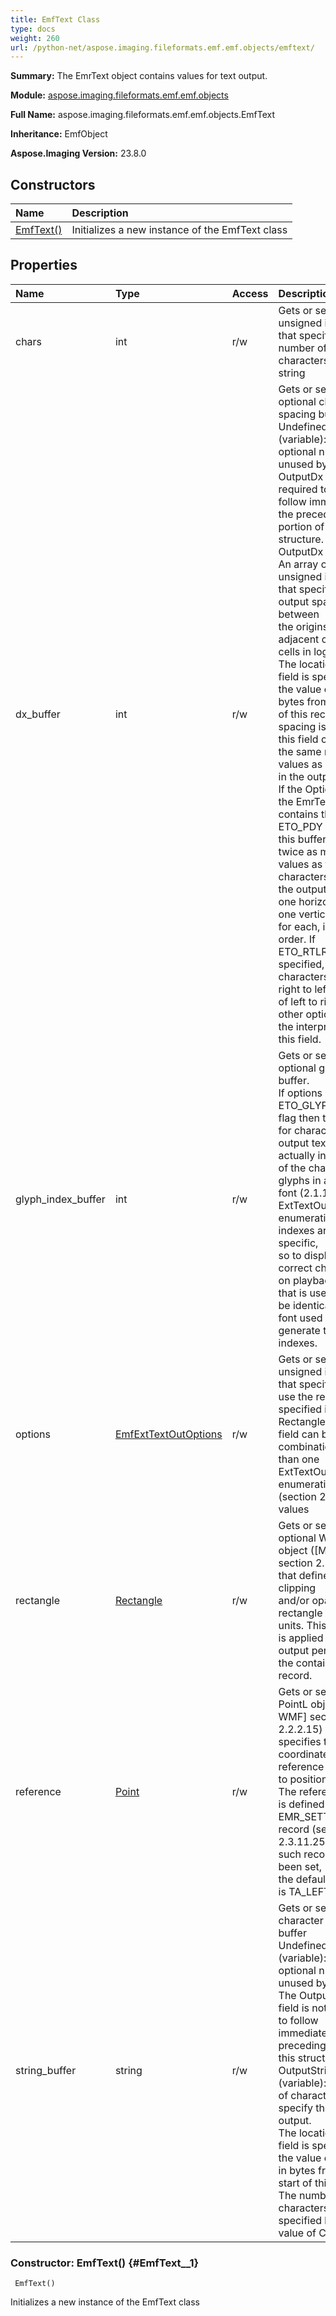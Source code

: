 ```yaml
---
title: EmfText Class
type: docs
weight: 260
url: /python-net/aspose.imaging.fileformats.emf.emf.objects/emftext/
---
```


**Summary:** The EmrText object contains values for text output.

**Module:** [aspose.imaging.fileformats.emf.emf.objects](/imaging/python-net/aspose.imaging.fileformats.emf.emf.objects/)

**Full Name:** aspose.imaging.fileformats.emf.emf.objects.EmfText

**Inheritance:** EmfObject

**Aspose.Imaging Version:** 23.8.0

## **Constructors**
| **Name** | **Description** |
| :- | :- |
| [EmfText()](#EmfText__1) | Initializes a new instance of the EmfText class |
## **Properties**
| **Name** | **Type** | **Access** | **Description** |
| :- | :- | :- | :- |
| chars | int | r/w | Gets or sets a 32-bit unsigned integer that specifies the number of characters in the string |
| dx_buffer | int | r/w | Gets or sets the optional character spacing buffer<br/>            UndefinedSpace2 (variable): An optional number of unused bytes. The OutputDx field is not required to <br/>            follow immediately the preceding portion of this structure.<br/>            OutputDx (variable): An array of 32-bit unsigned integers that specify the output spacing between <br/>            the origins of adjacent character cells in logical units. The location of this field is specified by <br/>            the value of offDx in bytes from the start of this record. If spacing is defined, this field contains <br/>            the same number of values as characters in the output string. If the Options field of the EmrText object <br/>            contains the ETO_PDY flag, then this buffer contains twice as many values as there are characters in <br/>            the output string, one horizontal and one vertical offset for each, in that order. If ETO_RTLREADING is specified, <br/>            characters are laid right to left instead of left to right. No other options affect the interpretation of this field. |
| glyph_index_buffer | int | r/w | Gets or sets the optional glyph index buffer.<br/>            If options has ETO_GLYPH_INDEX flag then the codes for characters in an output text string are actually indexes<br/>            of the character glyphs in a TrueType font (2.1.11 ExtTextOutOptions enumeration). Glyph indexes are font-specific,<br/>            so to display the correct characters on playback, the font that is used MUST be identical to the font used to<br/>            generate the indexes. |
| options | [EmfExtTextOutOptions](/imaging/python-net/aspose.imaging.fileformats.emf.emf.consts/emfexttextoutoptions/) | r/w | Gets or sets a 32-bit unsigned integer that specifies how to use the rectangle specified in the <br/>            Rectangle field. This field can be a combination of more than one ExtTextOutOptions <br/>            enumeration (section 2.1.11) values |
| rectangle | [Rectangle](/imaging/python-net/aspose.imaging/rectangle) | r/w | Gets or sets an optional WMF RectL object ([MS-WMF] section 2.2.2.19) that defines a clipping <br/>            and/or opaquing rectangle in logical units. This rectangle is applied to the text <br/>            output performed by the containing record. |
| reference | [Point](/imaging/python-net/aspose.imaging/point) | r/w | Gets or sets a WMF PointL object ([MS-WMF] section 2.2.2.15) that specifies the coordinates of the <br/>            reference point used to position the string. The reference point is defined by the last <br/>            EMR_SETTEXTALIGN record (section 2.3.11.25). If no such record has been set, <br/>            the default alignment is TA_LEFT,TA_TOP. |
| string_buffer | string | r/w | Gets or sets the character string buffer<br/>            UndefinedSpace1 (variable): An optional number of unused bytes. <br/>            The OutputString field is not required to follow immediately the preceding portion of this structure.<br/>            OutputString (variable): An array of characters that specify the string to output. <br/>            The location of this field is specified by the value of offString in bytes from the start of this record. <br/>            The number of characters is specified by the value of Chars. |


### Constructor: EmfText() {#EmfText__1}


```
 EmfText() 
```

Initializes a new instance of the EmfText class

